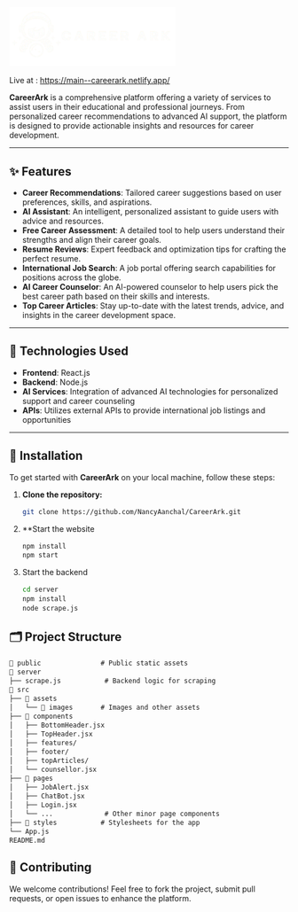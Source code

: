  <img src="./src/assets/images/logoReadme.png" alt="logo" width="300"/>
 
  Live at : https://main--careerark.netlify.app/


**CareerArk** is a comprehensive platform offering a variety of services to assist users in their educational and professional journeys. From personalized career recommendations to advanced AI support, the platform is designed to provide actionable insights and resources for career development.

---

## ✨ Features

- **Career Recommendations**: Tailored career suggestions based on user preferences, skills, and aspirations.
- **AI Assistant**: An intelligent, personalized assistant to guide users with advice and resources.
- **Free Career Assessment**: A detailed tool to help users understand their strengths and align their career goals.
- **Resume Reviews**: Expert feedback and optimization tips for crafting the perfect resume.
- **International Job Search**: A job portal offering search capabilities for positions across the globe.
- **AI Career Counselor**: An AI-powered counselor to help users pick the best career path based on their skills and interests.
- **Top Career Articles**: Stay up-to-date with the latest trends, advice, and insights in the career development space.

---

## 🚀 Technologies Used

- **Frontend**: React.js
- **Backend**: Node.js
- **AI Services**: Integration of advanced AI technologies for personalized support and career counseling
- **APIs**: Utilizes external APIs to provide international job listings and opportunities

---

## 🔧 Installation

To get started with **CareerArk** on your local machine, follow these steps:

1. **Clone the repository:**

   ```bash
   git clone https://github.com/NancyAanchal/CareerArk.git
2. **Start the website
   ```bash
   npm install
   npm start
3. Start the backend
   ```bash
   cd server
   npm install
   node scrape.js

## 🗂️ Project Structure
    
    
    📂 public               # Public static assets
    📂 server
    ├── scrape.js           # Backend logic for scraping
    📂 src
    ├── 📂 assets
    │   └── 📂 images       # Images and other assets
    ├── 📂 components
    │   ├── BottomHeader.jsx
    │   ├── TopHeader.jsx
    │   ├── features/
    │   ├── footer/
    │   ├── topArticles/
    │   └── counsellor.jsx
    ├── 📂 pages
    │   ├── JobAlert.jsx
    │   ├── ChatBot.jsx
    │   ├── Login.jsx
    │   └── ...             # Other minor page components
    ├── 📂 styles           # Stylesheets for the app
    └── App.js              
    README.md
    

## 🤝 Contributing
We welcome contributions! Feel free to fork the project, submit pull requests, or open issues to enhance the platform.
